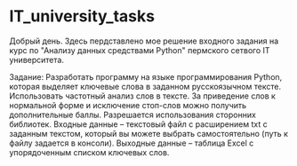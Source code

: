 # IT_university_tasks

Добрый день. 
Здесь пердставлено мое решение входного задания на курс по "Анализу данных средствами Python" пермского сетвого IT университета.

Задание:
Разработать программу на языке программирования Python, которая выделяет ключевые слова в заданном русскоязычном тексте. Использовать частотный анализ слов в тексте. За приведение слов к нормальной форме и исключение стоп-слов можно получить дополнительные баллы. Разрешается использования сторонних библиотек.
Входные данные – текстовый файл с расширением txt с заданным текстом, который вы можете выбрать самостоятельно (путь к файлу задается в консоли).
Выходные данные – таблица Excel с упорядоченным списком ключевых слов.
